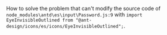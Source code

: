 How to solve the problem that can't modify the source code of `node_modules\antd\es\input\Password.js:9` with `import EyeInvisibleOutlined from "@ant-design/icons/es/icons/EyeInvisibleOutlined";`.
